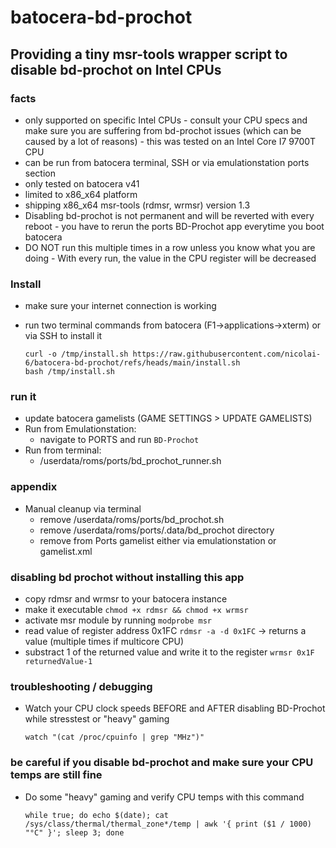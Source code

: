 # batocera-bd-prochot

## Providing a tiny msr-tools wrapper script to disable bd-prochot on Intel CPUs

### facts
* only supported on specific Intel CPUs - consult your CPU specs and make sure you are suffering from bd-prochot issues (which can be caused by a lot of reasons) - this was tested on an Intel Core I7 9700T CPU
* can be run from batocera terminal, SSH or via emulationstation ports section
* only tested on batocera v41
* limited to x86_x64 platform
* shipping x86_x64 msr-tools (rdmsr, wrmsr) version 1.3
* Disabling bd-prochot is not permanent and will be reverted with every reboot - you have to rerun the ports BD-Prochot app everytime you boot batocera
* DO NOT run this multiple times in a row unless you know what you are doing - With every run, the value in the CPU register will be decreased

### Install
* make sure your internet connection is working
* run two terminal commands from batocera (F1->applications->xterm) or via SSH to install it

    ```
    curl -o /tmp/install.sh https://raw.githubusercontent.com/nicolai-6/batocera-bd-prochot/refs/heads/main/install.sh
    bash /tmp/install.sh
    ```

### run it
* update batocera gamelists (GAME SETTINGS > UPDATE GAMELISTS)
* Run from Emulationstation:
    * navigate to PORTS and run ``` BD-Prochot ```
* Run from terminal:
    * /userdata/roms/ports/bd_prochot_runner.sh

### appendix
* Manual cleanup via terminal
    * remove /userdata/roms/ports/bd_prochot.sh
    * remove /userdata/roms/ports/.data/bd_prochot directory
    * remove from Ports gamelist either via emulationstation or gamelist.xml

### disabling bd prochot without installing this app
* copy rdmsr and wrmsr to your batocera instance
* make it executable `chmod +x rdmsr && chmod +x wrmsr`
* activate msr module by running `modprobe msr`
* read value of register address 0x1FC `rdmsr -a -d 0x1FC` -> returns a value (multiple times if multicore CPU)
* substract 1 of the returned value and write it to the register
`wrmsr 0x1F returnedValue-1`

### troubleshooting / debugging
* Watch your CPU clock speeds BEFORE and AFTER disabling BD-Prochot while stresstest or "heavy" gaming
    
    `watch "(cat /proc/cpuinfo | grep "MHz")"`

### be careful if you disable bd-prochot and make sure your CPU temps are still fine
* Do some "heavy" gaming and verify CPU temps with this command
    
    `while true; do echo $(date); cat /sys/class/thermal/thermal_zone*/temp | awk '{ print ($1 / 1000) "°C" }'; sleep 3; done`